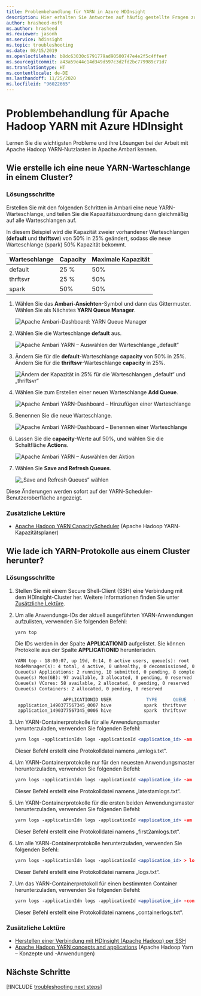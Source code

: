 ```yaml
---
title: Problembehandlung für YARN in Azure HDInsight
description: Hier erhalten Sie Antworten auf häufig gestellte Fragen zum Arbeiten mit Apache Hadoop YARN und Azure HDInsight.
author: hrasheed-msft
ms.author: hrasheed
ms.reviewer: jasonh
ms.service: hdinsight
ms.topic: troubleshooting
ms.date: 08/15/2019
ms.openlocfilehash: b8dc63030c6791779ad90500747e4e2f5c4ffeef
ms.sourcegitcommit: a43a59e44c14d349d597c3d2fd2bc779989c71d7
ms.translationtype: HT
ms.contentlocale: de-DE
ms.lasthandoff: 11/25/2020
ms.locfileid: "96022665"
---
```

# <a name="troubleshoot-apache-hadoop-yarn-by-using-azure-hdinsight"></a>Problembehandlung für Apache Hadoop YARN mit Azure HDInsight

Lernen Sie die wichtigsten Probleme und ihre Lösungen bei der Arbeit mit Apache Hadoop YARN-Nutzlasten in Apache Ambari kennen.

## <a name="how-do-i-create-a-new-yarn-queue-on-a-cluster"></a>Wie erstelle ich eine neue YARN-Warteschlange in einem Cluster?

### <a name="resolution-steps"></a>Lösungsschritte

Erstellen Sie mit den folgenden Schritten in Ambari eine neue YARN-Warteschlange, und teilen Sie die Kapazitätszuordnung dann gleichmäßig auf alle Warteschlangen auf.

In diesem Beispiel wird die Kapazität zweier vorhandener Warteschlangen (**default** und **thriftsvr**) von 50% in 25% geändert, sodass die neue Warteschlange (spark) 50% Kapazität bekommt.

| Warteschlange | Capacity | Maximale Kapazität |
| --- | --- | --- |
| default | 25 % | 50% |
| thrftsvr | 25 % | 50% |
| spark | 50% | 50% |

1. Wählen Sie das **Ambari-Ansichten**-Symbol und dann das Gittermuster. Wählen Sie als Nächstes **YARN Queue Manager**.

    ![Apache Ambari-Dashboard: YARN Queue Manager](media/hdinsight-troubleshoot-yarn/apache-yarn-create-queue-1.png)
2. Wählen Sie die Warteschlange **default** aus.

    ![Apache Ambari YARN – Auswählen der Warteschlange „default“](media/hdinsight-troubleshoot-yarn/apache-yarn-create-queue-2.png)
3. Ändern Sie für die **default**-Warteschlange **capacity** von 50% in 25%. Ändern Sie für die **thriftsvr**-Warteschlange **capacity** in 25%.

    ![Ändern der Kapazität in 25% für die Warteschlangen „default“ und „thriftsvr“](media/hdinsight-troubleshoot-yarn/apache-yarn-create-queue-3.png)
4. Wählen Sie zum Erstellen einer neuen Warteschlange **Add Queue**.

    ![Apache Ambari YARN-Dashboard – Hinzufügen einer Warteschlange](media/hdinsight-troubleshoot-yarn/apache-yarn-create-queue-4.png)

5. Benennen Sie die neue Warteschlange.

    ![Apache Ambari YARN-Dashboard – Benennen einer Warteschlange](media/hdinsight-troubleshoot-yarn/apache-yarn-create-queue-5.png)  

6. Lassen Sie die **capacity**-Werte auf 50%, und wählen Sie die Schaltfläche **Actions**.

    ![Apache Ambari YARN – Auswählen der Aktion](media/hdinsight-troubleshoot-yarn/apache-yarn-create-queue-6.png)  
7. Wählen Sie **Save and Refresh Queues**.

    ![„Save and Refresh Queues“ wählen](media/hdinsight-troubleshoot-yarn/apache-yarn-create-queue-7.png)  

Diese Änderungen werden sofort auf der YARN-Scheduler-Benutzeroberfläche angezeigt.

### <a name="additional-reading"></a>Zusätzliche Lektüre

- [Apache Hadoop YARN CapacityScheduler](https://hadoop.apache.org/docs/r2.7.2/hadoop-yarn/hadoop-yarn-site/CapacityScheduler.html) (Apache Hadoop YARN-Kapazitätsplaner)

## <a name="how-do-i-download-yarn-logs-from-a-cluster"></a>Wie lade ich YARN-Protokolle aus einem Cluster herunter?

### <a name="resolution-steps"></a>Lösungsschritte

1. Stellen Sie mit einem Secure Shell-Client (SSH) eine Verbindung mit dem HDInsight-Cluster her. Weitere Informationen finden Sie unter [Zusätzliche Lektüre](#additional-reading-2).

1. Um alle Anwendungs-IDs der aktuell ausgeführten YARN-Anwendungen aufzulisten, verwenden Sie folgenden Befehl:

    ```apache
    yarn top
    ```

    Die IDs werden in der Spalte **APPLICATIONID** aufgelistet. Sie können Protokolle aus der Spalte **APPLICATIONID** herunterladen.

    ```apache
    YARN top - 18:00:07, up 19d, 0:14, 0 active users, queue(s): root
    NodeManager(s): 4 total, 4 active, 0 unhealthy, 0 decommissioned, 0 lost, 0 rebooted
    Queue(s) Applications: 2 running, 10 submitted, 0 pending, 8 completed, 0 killed, 0 failed
    Queue(s) Mem(GB): 97 available, 3 allocated, 0 pending, 0 reserved
    Queue(s) VCores: 58 available, 2 allocated, 0 pending, 0 reserved
    Queue(s) Containers: 2 allocated, 0 pending, 0 reserved

                      APPLICATIONID USER             TYPE      QUEUE   #CONT  #RCONT  VCORES RVCORES     MEM    RMEM  VCORESECS    MEMSECS %PROGR       TIME NAME
     application_1490377567345_0007 hive            spark  thriftsvr       1       0       1       0      1G      0G    1628407    2442611  10.00   18:20:20 Thrift JDBC/ODBC Server
     application_1490377567345_0006 hive            spark  thriftsvr       1       0       1       0      1G      0G    1628430    2442645  10.00   18:20:20 Thrift JDBC/ODBC Server
    ```

1. Um YARN-Containerprotokolle für alle Anwendungsmaster herunterzuladen, verwenden Sie folgenden Befehl:

    ```apache
    yarn logs -applicationIdn logs -applicationId <application_id> -am ALL > amlogs.txt
    ```

    Dieser Befehl erstellt eine Protokolldatei namens „amlogs.txt“.

1. Um YARN-Containerprotokolle nur für den neuesten Anwendungsmaster herunterzuladen, verwenden Sie folgenden Befehl:

    ```apache
    yarn logs -applicationIdn logs -applicationId <application_id> -am -1 > latestamlogs.txt
    ```

    Dieser Befehl erstellt eine Protokolldatei namens „latestamlogs.txt“.

1. Um YARN-Containerprotokolle für die ersten beiden Anwendungsmaster herunterzuladen, verwenden Sie folgenden Befehl:

    ```apache
    yarn logs -applicationIdn logs -applicationId <application_id> -am 1,2 > first2amlogs.txt
    ```

    Dieser Befehl erstellt eine Protokolldatei namens „first2amlogs.txt“.

1. Um alle YARN-Containerprotokolle herunterzuladen, verwenden Sie folgenden Befehl:

    ```apache
    yarn logs -applicationIdn logs -applicationId <application_id> > logs.txt
    ```

    Dieser Befehl erstellt eine Protokolldatei namens „logs.txt“.

1. Um das YARN-Containerprotokoll für einen bestimmten Container herunterzuladen, verwenden Sie folgenden Befehl:

    ```apache
    yarn logs -applicationIdn logs -applicationId <application_id> -containerId <container_id> > containerlogs.txt
    ```

    Dieser Befehl erstellt eine Protokolldatei namens „containerlogs.txt“.

### <a name="additional-reading"></a><a name="additional-reading-2"></a>Zusätzliche Lektüre

- [Herstellen einer Verbindung mit HDInsight (Apache Hadoop) per SSH](./hdinsight-hadoop-linux-use-ssh-unix.md)
- [Apache Hadoop YARN concepts and applications](https://hadoop.apache.org/docs/r2.7.4/hadoop-yarn/hadoop-yarn-site/WritingYarnApplications.html#Concepts_and_Flow) (Apache Hadoop Yarn – Konzepte und -Anwendungen)

## <a name="next-steps"></a>Nächste Schritte

[!INCLUDE [troubleshooting next steps](../../includes/hdinsight-troubleshooting-next-steps.md)]